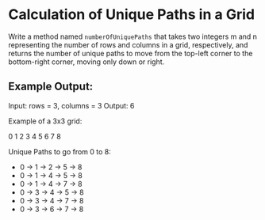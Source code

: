 
# Calculation of Unique Paths in a Grid

Write a method named `numberOfUniquePaths` that takes two integers m and n representing the number of rows and columns in a grid, respectively, and returns the number of unique paths to move from the top-left corner to the bottom-right corner, moving only down or right.

## Example Output:
Input: rows = 3, columns = 3
 Output: 6

Example of a 3x3 grid:

0   1   2
3   4   5
6   7   8

Unique Paths to go from 0 to 8:

* 0 -> 1 -> 2 -> 5 -> 8
* 0 -> 1 -> 4 -> 5 -> 8
* 0 -> 1 -> 4 -> 7 -> 8
* 0 -> 3 -> 4 -> 5 -> 8
* 0 -> 3 -> 4 -> 7 -> 8
* 0 -> 3 -> 6 -> 7 -> 8